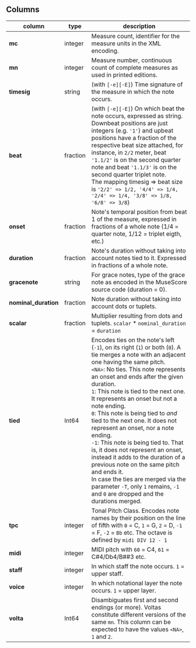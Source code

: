 ## Columns

| column | type | description |
|----------------------|----------|---------------------------------------------------------------------------------------------------------------------------------------------------------------------------------------------------------------------------------------------------------------------------------------------------------------------------------------------------------------------------------------------------------------------------------------------------------------------------------------------------------------------------------------------------------------------------------------------------------------------------------------------------------------------------------------------------------------------------------------|
| **mc** | integer | Measure count, identifier for the measure units in the XML encoding. |
| **mn** | integer | Measure number, continuous count of complete measures as used in printed editions. |
| **timesig** | string | (with `[-e][-E]`) Time signature of the measure in which the note occurs. |
| **beat** | fraction | (with `[-e][-E]`) On which beat the note occurs, expressed as string. Downbeat positions are just integers (e.g. `'1'`) and upbeat positions have a fraction of the respective beat size attached, for instance, in `2/2` meter, beat `'1.1/2'` is on the second quarter note and beat `'1.1/3'` is on the second quarter triplet note.<br> The mapping timesig => beat size is `'2/2' => 1/2, '4/4' => 1/4, '2/4' => 1/4, '3/8' => 1/8, '6/8' => 3/8`} |
| **onset** | fraction | Note's temporal position from beat 1 of the measure, expressed in fractions of a whole note (1/4 = quarter note, 1/12 = triplet eigth, etc.) |
| **duration** | fraction | Note's duration without taking into account notes tied to it. Expressed in fractions of a whole note. |
| **gracenote** | string | For grace notes, type of the grace note as encoded in the MuseScore source code (duration = 0). |
| **nominal_duration** | fraction | Note duration without taking into account dots or tuplets. |
| **scalar** | fraction | Multiplier resulting from dots and tuplets. `scalar` * `nominal_duration` = `duration` |
| **tied** | Int64 | Encodes ties on the note's left (`-1`), on its right (`1`) or both (`0`). A tie merges a note with an adjacent one having the same pitch.<br>`<NA>`: No ties. This note represents an onset and ends after the given duration.<br>`1`: This note is tied to the next one. It represents an onset but not a note ending.<br>`0`: This note is being tied to *and* tied to the next one. It does not represent an onset, nor a note ending.<br>`-1`: This note is being tied to. That is, it does not represent an onset, instead it adds to the duration of a previous note on the same pitch and ends it.<br>In case the ties are merged via the parameter `-T`, only `1` remains, `-1` and `0` are dropped and the durations merged. |
| **tpc** | integer | Tonal Pitch Class. Encodes note names by their position on the line of fifth with `0` = C, `1` = G, `2` = D, `-1` = F, `-2` = `Bb` etc. The octave is defined by `midi DIV 12 - 1` |
| **midi** | integer | MIDI pitch with `60` = C4, `61` = C#4/Db4/B##3 etc. |
| **staff** | integer | In which staff the note occurs. `1` = upper staff. |
| **voice** | integer | In which notational layer the note occurs. `1` = upper layer. |
| **volta** | Int64 | Disambiguates first and second endings (or more). Voltas constitute different versions of the same `mn`. This column can be expected to have the values `<NA>`, `1` and `2`. |
